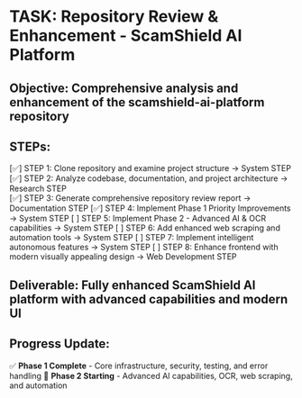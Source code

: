 # TASK: Repository Review & Enhancement - ScamShield AI Platform
## Objective: Comprehensive analysis and enhancement of the scamshield-ai-platform repository

## STEPs:
[✅] STEP 1: Clone repository and examine project structure → System STEP
[✅] STEP 2: Analyze codebase, documentation, and project architecture → Research STEP  
[✅] STEP 3: Generate comprehensive repository review report → Documentation STEP
[✅] STEP 4: Implement Phase 1 Priority Improvements → System STEP
[ ] STEP 5: Implement Phase 2 - Advanced AI & OCR capabilities → System STEP
[ ] STEP 6: Add enhanced web scraping and automation tools → System STEP
[ ] STEP 7: Implement intelligent autonomous features → System STEP
[ ] STEP 8: Enhance frontend with modern visually appealing design → Web Development STEP

## Deliverable: Fully enhanced ScamShield AI platform with advanced capabilities and modern UI

## Progress Update:
✅ **Phase 1 Complete** - Core infrastructure, security, testing, and error handling
🔄 **Phase 2 Starting** - Advanced AI capabilities, OCR, web scraping, and automation